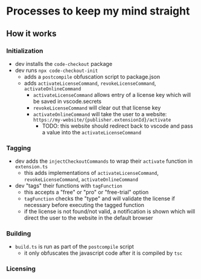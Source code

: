 # Processes to keep my mind straight

## How it works

### Initialization

- dev installs the `code-checkout` package
- dev runs `npx code-checkout-init`
  - adds a `postcompile` obfuscation script to package.json
  - adds `activateLicenseCommand`, `revokeLicenseCommand`, `activateOnlineCommand`
    - `activateLicenseCommand` allows entry of a license key which will be saved in vscode.secrets
    - `revokeLicenseCommand` will clear out that license key
    - `activateOnlineCommand` will take the user to a website: `https://my-website/{publisher.extensionId}/activate`
      - TODO: this website should redirect back to vscode and pass a value into the `activateLicenseCommand`

### Tagging

- dev adds the `injectCheckoutCommands` to wrap their `activate` function in `extension.ts`
  - this adds implementations of `activateLicenseCommand`, `revokeLicenseCommand`, `activateOnlineCommand`
- dev "tags" their functions with `tagFunction`
  - this accepts a "free" or "pro" or "free-trial" option
  - `tagFunction` checks the "type" and will validate the license if necessary before executing the tagged function
  - if the license is not found/not valid, a notification is shown which will direct the user to the website in the default browser

### Building

- `build.ts` is run as part of the `postcompile` script
  - it only obfuscates the javascript code after it is compiled by `tsc`

### Licensing
